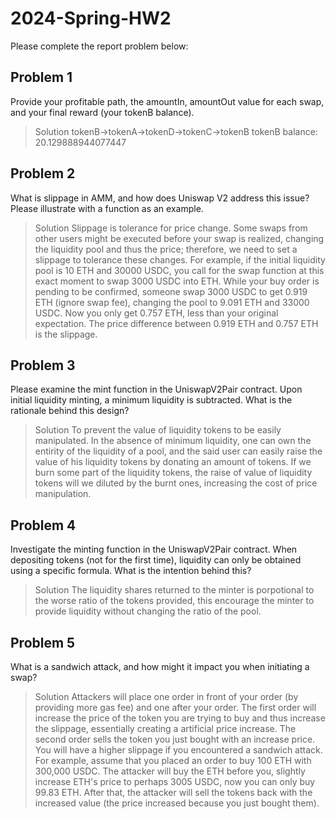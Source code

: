 # 2024-Spring-HW2

Please complete the report problem below:

## Problem 1
Provide your profitable path, the amountIn, amountOut value for each swap, and your final reward (your tokenB balance).

> Solution
tokenB->tokenA->tokenD->tokenC->tokenB
tokenB balance: 20.129888944077447

## Problem 2
What is slippage in AMM, and how does Uniswap V2 address this issue? Please illustrate with a function as an example.

> Solution
> Slippage is tolerance for price change. Some swaps from other users might be executed before your swap is realized, changing the liquidity pool and thus the price; therefore, we need to set a slippage to tolerance these changes.
> For example, if the initial liquidity pool is 10 ETH and 30000 USDC, you call for the swap function at this exact moment to swap 3000 USDC into ETH. While your buy order is pending to be confirmed, someone swap 3000 USDC to get 0.919 ETH (ignore swap fee), changing the pool to 9.091 ETH and 33000 USDC. Now you only get 0.757 ETH, less than your original expectation. The price difference between 0.919 ETH and 0.757 ETH is the slippage.

## Problem 3
Please examine the mint function in the UniswapV2Pair contract. Upon initial liquidity minting, a minimum liquidity is subtracted. What is the rationale behind this design?

> Solution
> To prevent the value of liquidity tokens to be easily manipulated. In the absence of minimum liquidity, one can own the entirity of the liquidity of a pool, and the said user can easily raise the value of his liquidity tokens by donating an amount of tokens. If we burn some part of the liquidity tokens, the raise of value of liquidity tokens will we diluted by the burnt ones, increasing the cost of price manipulation. 

## Problem 4
Investigate the minting function in the UniswapV2Pair contract. When depositing tokens (not for the first time), liquidity can only be obtained using a specific formula. What is the intention behind this?

> Solution
> The liquidity shares returned to the minter is porpotional to the worse ratio of the tokens provided, this encourage the minter to provide liquidity without changing the ratio of the pool.

## Problem 5
What is a sandwich attack, and how might it impact you when initiating a swap?

> Solution
> Attackers will place one order in front of your order (by providing more gas fee) and one after your order. The first order will increase the price of the token you are trying to buy and thus increase the slippage, essentially creating a artificial price increase. The second order sells the token you just bought with an increase price. You will have a higher slippage if you encountered a sandwich attack. For example, assume that you placed an order to buy 100 ETH with 300,000 USDC. The attacker will buy the ETH before you, slightly increase ETH's price to perhaps 3005 USDC, now you can only buy 99.83 ETH. After that, the attacker will sell the tokens back with the increased value (the price increased because you just bought them).

